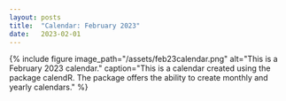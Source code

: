 ```yaml
---
layout: posts
title:  "Calendar: February 2023"
date:   2023-02-01
---
```


{% include figure image_path="/assets/feb23calendar.png" alt="This is a February 2023 calendar." caption="This is a calendar created using the package calendR. The package offers the ability to create monthly and yearly calendars." %}

